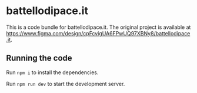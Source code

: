 
  # battellodipace.it

  This is a code bundle for battellodipace.it. The original project is available at https://www.figma.com/design/cpFcvigUA6FPwUQ97XBNy8/battellodipace.it.

  ## Running the code

  Run `npm i` to install the dependencies.

  Run `npm run dev` to start the development server.
  